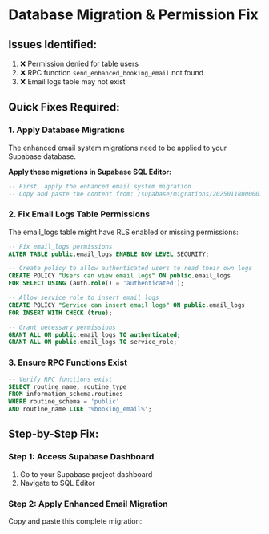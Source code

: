 # Database Migration & Permission Fix

## Issues Identified:
1. ❌ Permission denied for table users
2. ❌ RPC function `send_enhanced_booking_email` not found
3. ❌ Email logs table may not exist

## Quick Fixes Required:

### 1. Apply Database Migrations

The enhanced email system migrations need to be applied to your Supabase database.

**Apply these migrations in Supabase SQL Editor:**

```sql
-- First, apply the enhanced email system migration
-- Copy and paste the content from: /supabase/migrations/20250118000001_enhanced_email_system.sql
```

### 2. Fix Email Logs Table Permissions

The email_logs table might have RLS enabled or missing permissions:

```sql
-- Fix email_logs permissions
ALTER TABLE public.email_logs ENABLE ROW LEVEL SECURITY;

-- Create policy to allow authenticated users to read their own logs
CREATE POLICY "Users can view email logs" ON public.email_logs
FOR SELECT USING (auth.role() = 'authenticated');

-- Allow service role to insert email logs
CREATE POLICY "Service can insert email logs" ON public.email_logs
FOR INSERT WITH CHECK (true);

-- Grant necessary permissions
GRANT ALL ON public.email_logs TO authenticated;
GRANT ALL ON public.email_logs TO service_role;
```

### 3. Ensure RPC Functions Exist

```sql
-- Verify RPC functions exist
SELECT routine_name, routine_type 
FROM information_schema.routines 
WHERE routine_schema = 'public' 
AND routine_name LIKE '%booking_email%';
```

## Step-by-Step Fix:

### Step 1: Access Supabase Dashboard
1. Go to your Supabase project dashboard
2. Navigate to SQL Editor

### Step 2: Apply Enhanced Email Migration
Copy and paste this complete migration: